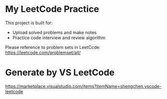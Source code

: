 # My LeetCode Practice

This project is built for:

- Upload solved problems and make notes
- Practice code interview and review algorithm

Please reference to problem sets in LeetCcde: https://leetcode.com/problemset/all/

# Generate by VS LeetCode

https://marketplace.visualstudio.com/items?itemName=shengchen.vscode-leetcode